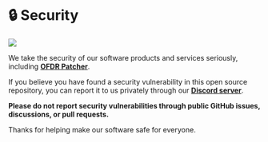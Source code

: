 # 🔒 Security

[<img src="https://github.com/user-attachments/assets/8296952d-b975-4e73-9e24-76e1156e627b">](https://discord.gg/Z88NnTgpWU)

We take the security of our software products and services seriously, including **[OFDR Patcher](https://github.com/NoahDomingues/OFDR-Patcher)**.

If you believe you have found a security vulnerability in this open source repository, you can report it to us privately through our **[Discord server](https://discord.gg/Z88NnTgpWU)**.

**Please do not report security vulnerabilities through public GitHub issues, discussions, or pull requests.**

Thanks for helping make our software safe for everyone.
